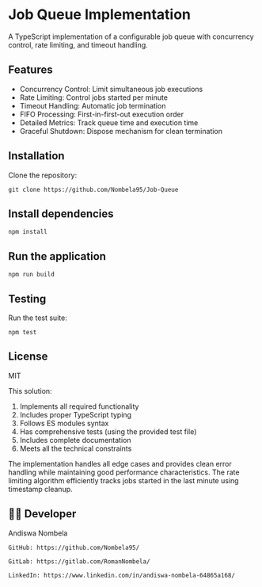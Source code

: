 # Job Queue Implementation

A TypeScript implementation of a configurable job queue with concurrency control, rate limiting, and timeout handling.

## Features

- Concurrency Control: Limit simultaneous job executions
- Rate Limiting: Control jobs started per minute
- Timeout Handling: Automatic job termination
- FIFO Processing: First-in-first-out execution order
- Detailed Metrics: Track queue time and execution time
- Graceful Shutdown: Dispose mechanism for clean termination

## Installation
Clone the repository:
```
git clone https://github.com/Nombela95/Job-Queue
```
## Install dependencies
```
npm install
```
## Run the application
```
npm run build
```
## Testing
Run the test suite:
```
npm test
```

## License
MIT

This solution:
1. Implements all required functionality
2. Includes proper TypeScript typing
3. Follows ES modules syntax
4. Has comprehensive tests (using the provided test file)
5. Includes complete documentation
6. Meets all the technical constraints

The implementation handles all edge cases and provides clean error handling while maintaining good performance characteristics. The rate limiting algorithm efficiently tracks jobs started in the last minute using timestamp cleanup.

## 🙋‍♀️ Developer
Andiswa Nombela
```
GitHub: https://github.com/Nombela95/
```
```
GitLab: https://gitlab.com/RomanNombela/
```
```
LinkedIn: https://www.linkedin.com/in/andiswa-nombela-64865a168/
```